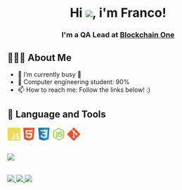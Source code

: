 <!--
**rafaelpfranco/rafaelpfranco** is a ✨ _special_ ✨ repository because its `README.md` (this file) appears on your GitHub profile.

Here are some ideas to get you started:

- 🔭 I’m currently working on ...
- 🌱 I’m currently learning ...
- 👯 I’m looking to collaborate on ...
- 🤔 I’m looking for help with ...
- 💬 Ask me about ...
- 📫 How to reach me: ...
- 😄 Pronouns: ...
- ⚡ Fun fact: ...
-->
<h1 align="center">Hi <img src="https://raw.githubusercontent.com/MartinHeinz/MartinHeinz/master/wave.gif" width="30px">, i'm Franco! </h1>
<h3 align="center">I'm a QA Lead at <a href="https://blockchainone.com.br/sobre">Blockchain One</a></h3>


## 🙋🏾‍♂️ About Me
- 🔭 I’m currently busy 🥵
- 🌱 Computer engineering student: 90%
- 📫 How to reach me: Follow the links below! :)


  
## 🚀 Language and Tools
 <!-- <div style="display: inline_block"><br> -->
 <p align="left">
   <img align="center" height="30" wight="40" src="https://raw.githubusercontent.com/devicons/devicon/master/icons/javascript/javascript-plain.svg">
   <img align="center" height="30" wight="40" src="https://raw.githubusercontent.com/devicons/devicon/master/icons/html5/html5-original.svg">
   <img align="center" height="30" wight="40" src="https://raw.githubusercontent.com/devicons/devicon/master/icons/css3/css3-original.svg">
   <img align="center" height="30" wight="40" src="https://raw.githubusercontent.com/devicons/devicon/master/icons/nodejs/nodejs-original.svg">
   <img align="center" height="30" wight="40" src="https://raw.githubusercontent.com/devicons/devicon/master/icons/git/git-original.svg">
 </p>
  
##

<div>
  <a href="https://github.com/rafaelpfranco">
  <img height="180em" src="https://github-readme-stats.vercel.app/api?username=rafaelpfranco&count_private=true?&theme=maroongold&show_icons=true&count_private=true"/>
</div>  

##
  
  <div> 
        <a href="https://www.linkedin.com/in/rafael-franco-a8963914a/" target="blank"><img src="https://img.shields.io/badge/LinkedIn-0077B5?style=for-the-badge&logo=linkedin&logoColor=white">
        <a href="mailto:rafaelpf9@gmail.com" target="blank"><img src="https://img.shields.io/badge/Gmail-D14836?style=for-the-badge&logo=gmail&logoColor=white"> 
        <a href="https://www.instagram.com/rafaelpfranco/" target="blank"><img src="https://img.shields.io/badge/Instagram-E4405F?style=for-the-badge&logo=instagram&logoColor=white">  
  </div>
